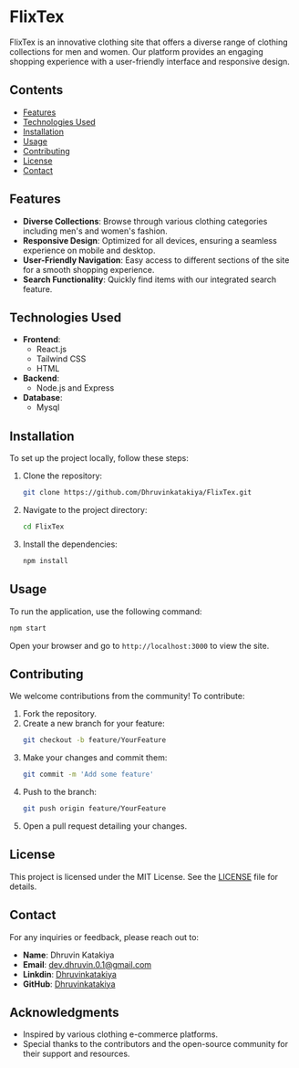 # FlixTex

FlixTex is an innovative clothing site that offers a diverse range of clothing collections for men and women. Our platform provides an engaging shopping experience with a user-friendly interface and responsive design.

## Contents

- [Features](#features)
- [Technologies Used](#technologies-used)
- [Installation](#installation)
- [Usage](#usage)
- [Contributing](#contributing)
- [License](#license)
- [Contact](#contact)

## Features

- **Diverse Collections**: Browse through various clothing categories including men's and women's fashion.
- **Responsive Design**: Optimized for all devices, ensuring a seamless experience on mobile and desktop.
- **User-Friendly Navigation**: Easy access to different sections of the site for a smooth shopping experience.
- **Search Functionality**: Quickly find items with our integrated search feature.

## Technologies Used

- **Frontend**: 
  - React.js 
  - Tailwind CSS
  - HTML 
- **Backend**: 
  - Node.js and Express 
- **Database**: 
  - Mysql

## Installation

To set up the project locally, follow these steps:

1. Clone the repository:
   ```bash
   git clone https://github.com/Dhruvinkatakiya/FlixTex.git
   ```
2. Navigate to the project directory:
   ```bash
   cd FlixTex
   ```
3. Install the dependencies:
   ```bash
   npm install
   ```

## Usage

To run the application, use the following command:
```bash
npm start
```
Open your browser and go to `http://localhost:3000` to view the site.

## Contributing

We welcome contributions from the community! To contribute:

1. Fork the repository.
2. Create a new branch for your feature:
   ```bash
   git checkout -b feature/YourFeature
   ```
3. Make your changes and commit them:
   ```bash
   git commit -m 'Add some feature'
   ```
4. Push to the branch:
   ```bash
   git push origin feature/YourFeature
   ```
5. Open a pull request detailing your changes.

## License

This project is licensed under the MIT License. See the [LICENSE](LICENSE) file for details.

## Contact

For any inquiries or feedback, please reach out to:

- **Name**: Dhruvin Katakiya
- **Email**: [dev.dhruvin.0.1@gmail.com](mailto:dev.dhruvin.0.1@gmail.com)
- **Linkdin**: [Dhruvinkatakiya](https://linkedin.com/in/dhruvin-katakiya)
- **GitHub**: [Dhruvinkatakiya](https://github.com/Dhruvinkatakiya)

## Acknowledgments

- Inspired by various clothing e-commerce platforms.
- Special thanks to the contributors and the open-source community for their support and resources.
